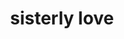 ---
pid: llp198
title: sisterly love
location_transcription: 
coordinates: "[-75.163551460198, 39.955201309705]"
zipcode: '19120'
gen_neighborhood: North Philadelphia
neighborhood: Logan,Olney
outside_phl: 
age: '9'
age_range: 6-13
instagram: 
image_file_name: llp_198.jpg
proposal_transcription: |-
  LO
  VE


  Look! Wow! Look!
topic: Brotherly Love,Women,Love
topic_summary: 0, 0, 0
type: Sculpture Statue
keywords_other: sisterly love, love statue, holding hands
credit: Elanie#
image_labels: 
twitter: 
facebook: 
permalink: "/monuments/llp198/"
layout: item-page
---